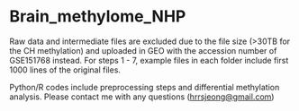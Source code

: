 # Brain_methylome_NHP

Raw data and intermediate files are excluded due to the file size (>30TB for the CH methylation) and uploaded in GEO with the accession number of GSE151768 instead. For steps 1 - 7, example files in each folder include first 1000 lines of the original files.

Python/R codes include preprocessing steps and differential methylation analysis.
Please contact me with any questions (hrrsjeong@gmail.com)


